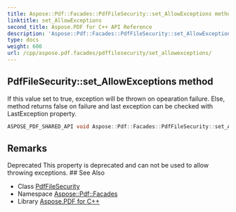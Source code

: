```yaml
---
title: Aspose::Pdf::Facades::PdfFileSecurity::set_AllowExceptions method
linktitle: set_AllowExceptions
second_title: Aspose.PDF for C++ API Reference
description: 'Aspose::Pdf::Facades::PdfFileSecurity::set_AllowExceptions method. If this value set to true, exception will be thrown on opearation failure. Else, method returns false on failure and last exception can be checked with LastException property in C++.'
type: docs
weight: 600
url: /cpp/aspose.pdf.facades/pdffilesecurity/set_allowexceptions/
---
```

## PdfFileSecurity::set_AllowExceptions method


If this value set to true, exception will be thrown on opearation failure. Else, method returns false on failure and last exception can be checked with LastException property.

```cpp
ASPOSE_PDF_SHARED_API void Aspose::Pdf::Facades::PdfFileSecurity::set_AllowExceptions(bool value)
```

## Remarks


<xrefsect id="deprecated_1_deprecated000074">
  <xreftitle>Deprecated</xreftitle>
  <xrefdescription>
    <para>This property is deprecated and can not be used to allow throwing exceptions. </para>
  </xrefdescription>
</xrefsect>
## See Also

* Class [PdfFileSecurity](../)
* Namespace [Aspose::Pdf::Facades](../../)
* Library [Aspose.PDF for C++](../../../)
